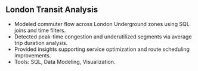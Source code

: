 ## London Transit Analysis
- Modeled commuter flow across London Underground zones using SQL joins and time filters.
- Detected peak-time congestion and underutilized segments via average trip duration analysis.
- Provided insights supporting service optimization and route scheduling improvements.
- Tools: SQL, Data Modeling, Visualization.
